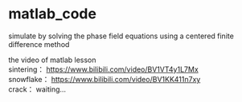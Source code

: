 # matlab_code  
 simulate by solving the phase field equations using a centered finite difference method  
 
 the video of matlab lesson  
 sintering： https://www.bilibili.com/video/BV1VT4y1L7Mx  
 snowflake： https://www.bilibili.com/video/BV1KK411n7xy  
 crack： waiting...
